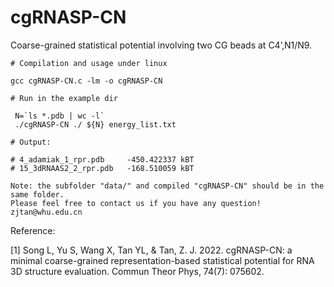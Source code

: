 # cgRNASP-CN

Coarse-grained statistical potential involving two CG beads at  C4’,N1/N9.

```
# Compilation and usage under linux

gcc cgRNASP-CN.c -lm -o cgRNASP-CN

# Run in the example dir

 N=`ls *.pdb | wc -l`
 ./cgRNASP-CN ./ ${N} energy_list.txt

# Output:
   
# 4_adamiak_1_rpr.pdb     -450.422337 kBT
# 15_3dRNAAS2_2_rpr.pdb   -168.510059 kBT

Note: the subfolder "data/" and compiled "cgRNASP-CN" should be in the same folder.
Please feel free to contact us if you have any question! zjtan@whu.edu.cn
```

Reference:

[1] Song L, Yu S, Wang X, Tan YL, & Tan, Z. J. 2022. cgRNASP-CN: a minimal coarse-grained representation-based statistical potential for RNA 3D structure evaluation. Commun Theor Phys, 74(7): 075602.
